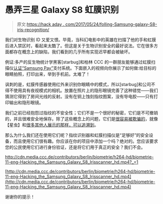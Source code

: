 # 愚弄三星 Galaxy S8 虹膜识别

> 原文:[https://hack aday . com/2017/05/24/folling-Samsung-galaxy-S8-iris-recognition/](https://hackaday.com/2017/05/24/fooling-samsung-galaxy-s8-iris-recognition/)

我们对生物识别 ID 又爱又恨。毕竟，当科幻电影中的英雄在扫描了他的手和虹膜后进入禁区时，看起来太酷了。但这是关于生物识别安全的最好说法。它在很多方面都存在概念上的缺陷，我们看到的几乎所有实现迟早都会被破坏。

例证:多产的反生物统计学黑客[starbug]和柏林 CCC 的一群朋友能够通过虹膜扫描仪[认证“Samsung Pay”](http://www.ccc.de/en/updates/2017/iriden)支付系统。下面嵌入的视频向你展示了如何做:给目标的眼睛拍照，打印出来，举到手机前。太难了！

讽刺的是，虹膜传感器使用红外来识别你眼睛中的模式，所以[starbug]和公司不得不使用具有夜视模式的相机。放置在照片上的隐形眼镜完善了这种错觉——我们猜测它得到了房间光线的反射。没有在铜上蚀刻指纹图案，没有导电胶——只有打印输出和隐形眼镜。

我们之前已经抱怨过指纹的不安全性；它们不是一个很好的秘密，它们是不可撤销的，并且很难安全地保存。除了这些概念上的问题，它们是[很容易被欺骗的](http://hackaday.com/2016/03/11/finger-print-scanners-really-arent-that-secure/)，就像【星虫】和[很多其他人展示的那样，可以追溯到](http://hackaday.com/2008/08/14/defcon-16-biometric-cloning/)。

那么为什么我们还在使用它们呢？指纹识别器和虹膜扫描仪是“足够好”的安全设备，而且使用它们很有趣。你应该在你的项目中添加一个吗？绝对的。您应该要求您的公民使用它们进行身份验证，还是将它们用于真正的安全？我们不会。

 <http://cdn.media.ccc.de/contributors/berlin/biometrie/h264-hd/biometrie-11-eng-Hacking_the_Samsung_Galaxy_S8_Irisscanner_hd.mp4?_=1>

[http://cdn.media.ccc.de/contributors/berlin/biometrie/h264-hd/biometrie-11-eng-Hacking_the_Samsung_Galaxy_S8_Irisscanner_hd.mp4](http://cdn.media.ccc.de/contributors/berlin/biometrie/h264-hd/biometrie-11-eng-Hacking_the_Samsung_Galaxy_S8_Irisscanner_hd.mp4)

谢谢你的提示！